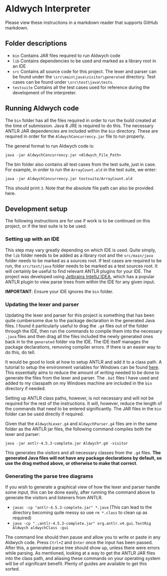 # Aldwych Interpreter

Please view these instructions in a markdown reader that supports GitHub markdown.

## Folder descriptions

* `bin` Contains JAR files required to run Aldwych code
* `lib` Contains dependencies to be used and marked as a library root in an IDE
* `src` Contains all source code for this project. The lexer and parser can be found under the `\src\main\java\visitor\generated` directory. Test cases can be found under `\src\test\java\tests`.
* `testsuite` Contains all the test cases used for reference during the development of the interpreter.

## Running Aldwych code
The `bin` folder has all the files required in order to run the build created at the time of submission. Java 8 JRE is required to do this. The necessary ANTLR JAR dependencies are included within the `bin` directory. These are required in order for the `AldwychConcurrency.jar` file to run properly.

The general format to run Aldwych code is:

`java -jar AldwychConcurrency.jar <Aldwych_File_Path>`

The bin folder also contains all test cases from the test suite, just in case. For example, in order to run the `ArrayCount.ald` in the test suite, we enter:

`java -jar AldwychConcurrency.jar testsuite/ArrayCount.ald`

This should print `3`. Note that the absolute file path can also be provided here.

## Development setup

The following instructions are for use if work is to be continued on this project, or if the test suite is to be used.

### Setting up with an IDE

This step may vary greatly depending on which IDE is used. Quite simply, the `lib` folder needs to be added as a library root and the `src/main/java` folder needs to be marked as a sources root. If test cases are required to be run, the `src/test/java` folder needs to be marked as a test sources root. It will certainly be useful to find relevant ANTLR plugins for your IDE. The project was developed using [Jetbrains IntelliJ IDEA](https://www.jetbrains.com/idea/), which has a popular ANTLR plugin to view parse trees from within the IDE for any given input.

**IMPORTANT**: Ensure your IDE ignores the `bin` folder.

### Updating the lexer and parser

Updating the lexer and parser for this project is something that has been quite cumbersome due to the package declaration in the generated Java files. I found it particularly useful to drag the `.g4` files out of the folder through the IDE, then run the commands to compile them into the necessary `.java` files and then drag all the files included the newly generated ones back in to the `generated` folder via the IDE. The IDE itself manages the package declarations, removing compiler errors. If there is an easier way to do this, do tell.

It would be good to look at how to setup ANTLR and add it to a class path. A tutorial to setup the environment variables for Windows can be found [here](https://levlaz.org/setting-up-antlr4-on-windows/). This essentially aims to reduce the amount of writing needed to be done to generate the files from the lexer and parser. The `.bat` files I have used and added to my classpath on my Windows machine are included in the `bin` directory if needed.

Setting up ANTLR class paths, however, is not necessary and will not be required for the rest of the instructions. It will, however, reduce the length of the commands that need to be entered significantly. The JAR files in the `bin` folder can be used directly if required.

Given that the `AldwychLexer.g4` and `AldwychParser.g4` files are in the same folder as the ANTLR jar files, the following command compiles both the lexer and parser:

`java -jar antlr-4.5.3-complete.jar Aldwych*.g4 -visitor`

This generates the visitors and all necessary classes from the `.g4` files. **The generated Java files will not have any package declarations by default, so use the drag method above, or otherwise to make that correct**.

### Generating the parse tree diagrams

If you wish to generate a graphical view of how the lexer and parser handle some input, this can be done easily, after running the command above to generate the visitors and listeners from ANTLR.

* `javac -cp "antlr-4.5.3-complete.jar" *.java` (This can lead to the directory becoming quite messy so use `rm *.class` to clean up as required)
* `java -cp ".;antlr-4.5.3-complete.jar" org.antlr.v4.gui.TestRig Aldwych aldwychClass -gui`

The command line should then pause and allow you to write or paste in any Aldwych code. Press `Ctrl+Z` and `Enter` once the input has been passed. After this, a generated parse tree should show up, unless there were errors while parsing. As mentioned, looking at a way to get the ANTLR JAR files into the class path, and aliasing these commands on your operating system will be of significant benefit. Plenty of guides are available to get this sorted.
